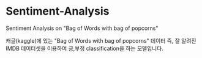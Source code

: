 # Sentiment-Analysis
 Sentiment Analysis on "Bag of Words with bag of popcorns"

캐글(kaggle)에 있는 "Bag of Words with bag of popcorns" 데이터 즉, 잘 알려진 IMDB 데이터셋을 이용하여
긍,부정 classification을 하는 모델입니다.
